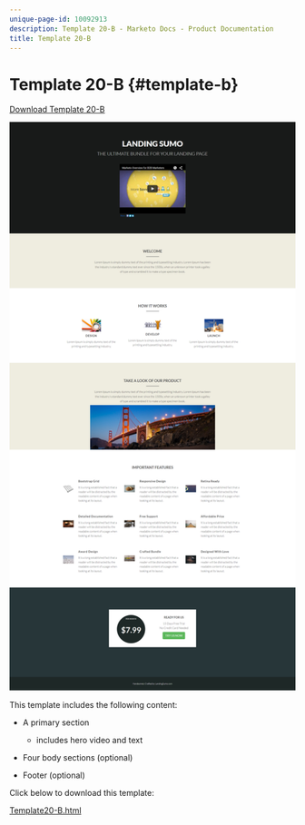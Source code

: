 ```yaml
---
unique-page-id: 10092913
description: Template 20-B - Marketo Docs - Product Documentation
title: Template 20-B
---
```


# Template 20-B {#template-b}

[Download Template 20-B](http://docs.marketo.com/download/attachments/10092913/template-20b.html?version=1&modificationdate=1441750700000&api=v2)

![](assets/template-20b.png)

This template includes the following content:

* A primary section

    * includes hero video and text

* Four body sections (optional)
* Footer (optional)

Click below to download this template:

[Template20-B.html](http://docs.marketo.com/download/attachments/10092913/template-20b.html?version=1&modificationdate=1441750700000&api=v2)
